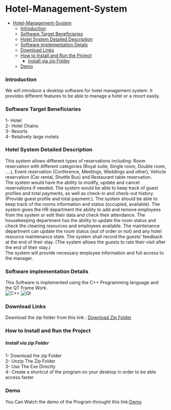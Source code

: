 # Hotel-Management-System




  
- [Hotel-Management-System](#hotel-management-system)
    - [Introduction](#introduction)
    - [Software Target Beneficiaries](#software-target-beneficiaries)
    - [Hotel System Detailed Description](#hotel-system-detailed-description)
    - [Software implementation Detals](#software-implementation-detals)
    - [Download Links](#download-links)
    - [How to Install and Run the Project](#how-to-install-and-run-the-project)
        - [Install via zip Folder](#install-via-zip-folder)
    - [Demo](#demo)

   
### Introduction

We will introduce a desktop software for hotel management system. It provides different features to be able to manage a hotel or a resort easily. 

### Software Target Beneficiaries
1- Hotel  
2- Hotel Chains  
3- Resorts  
4- Relatively large motels  

### Hotel System Detailed Description

This system allows different types of reservations including: Room reservation with different categories (Royal suite, Single room, Double room, ….), Event reservation (Conference, Meetings, Weddings and other), Vehicle reservation (Car rental, Shuttle Bus) and Restaurant table reservation.  
The system would have the ability to modify, update and cancel reservations if needed. The system would be able to keep track of guest profiles and total payments, as well as check-in and check-out history. (Provide guest profile and total payment.). The system should be able to keep track of the rooms information and status (occupied, available). The system gives the HR department the ability to add and remove employees from the system or edit their data and check their attendance. The housekeeping department has the ability to update the room status and check the cleaning resources and employees available. The maintenance department can update the room status (out of order or not) and any hotel resource maintenance state. The system shall record the guests’ feedback at the end of their stay. (The system allows the guests to rate their visit after the end of their stay.)  
The system will provide necessary employee information and full access to the manager.

### Software implementation Details 
This Software is implemented using the C++ Programming language and the QT Frame Work.  
![C++](https://img.shields.io/badge/c++-%2300599C.svg?style=for-the-badge&logo=c%2B%2B&logoColor=white) 
![Qt](https://img.shields.io/badge/Qt-%23217346.svg?style=for-the-badge&logo=Qt&logoColor=white)

### Download Links
Download the zip folder from this link : [Download Zip Folder](https://drive.google.com/file/d/1M1ol_mOS2gLDrZGshcL70OOUlNJjixAF/view)




### How to Install and Run the Project


##### Install via zip Folder

1- Download the zip Folder  
2- Unzip The Zip Folder  
3- Use The Exe Direclty  
4- Create a shortcut of the program on your desktop in order to be able access faster  


### Demo
You Can Watch the demo of the Program throught this link:[Demo](https://www.youtube.com/watch?v=gtSsrvxCe4A&feature=youtu.be)


